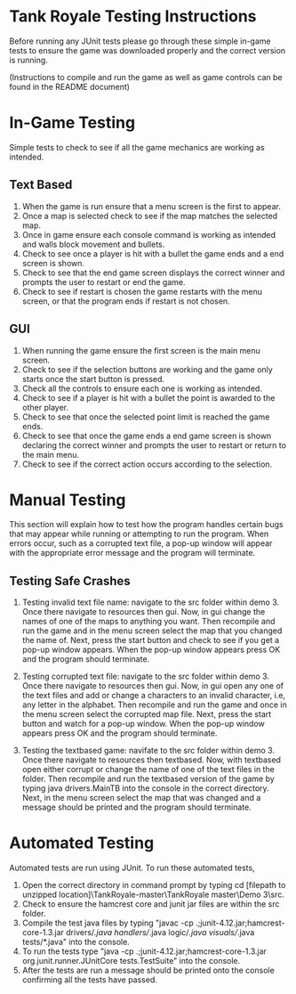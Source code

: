 # Tank Royale Testing Instructions
Before running any JUnit tests please go through these simple in-game tests to ensure the game was downloaded properly and the correct version is running. 

(Instructions to compile and run the game as well as game controls can be found in the README document)

# In-Game Testing
Simple tests to check to see if all the game mechanics are working as intended.

  ## Text Based
  1. When the game is run ensure that a menu screen is the first to appear.
  2. Once a map is selected check to see if the map matches the selected map.
  3. Once in game ensure each console command is working as intended and walls block movement and bullets.
  4. Check to see once a player is hit with a bullet the game ends and a end screen is shown.
  5. Check to see that the end game screen displays the correct winner and prompts the user to restart or end the game.
  6. Check to see if restart is chosen the game restarts with the menu screen, or that the program ends if restart is not chosen.
  
  ## GUI
  1. When running the game ensure the first screen is the main menu screen.
  2. Check to see if the selection buttons are working and the game only starts once the start button is pressed.
  3. Check all the controls to ensure each one is working as intended.
  4. Check to see if a player is hit with a bullet the point is awarded to the other player.
  5. Check to see that once the selected point limit is reached the game ends.
  6. Check to see that once the game ends a end game screen is shown declaring the correct winner and prompts the user to restart or return to the main menu.
  7. Check to see if the correct action occurs according to the selection.
  
# Manual Testing
This section will explain how to test how the program handles certain bugs that may appear while running or attempting to run the program.
When errors occur, such as a corrupted text file, a pop-up window will appear with the appropriate error message and the program will terminate. 

  ## Testing Safe Crashes
  1. Testing invalid text file name: navigate to the src folder within demo 3. Once there navigate to resources then gui. Now, in gui change the names of one of the maps to anything you want. Then recompile and run the game and in the menu screen select the map that you changed the name of. Next, press the start button and check to see if you get a pop-up window appears. When the pop-up window appears press OK and the program should terminate.
  
  2. Testing corrupted text file: navigate to the src folder within demo 3. Once there navigate to resources then gui. Now, in gui open any one of the text files and add or change a characters to an invalid character, i.e, any letter in the alphabet. Then recompile and run the game and once in the menu screen select the corrupted map file. Next, press the start button and watch for a pop-up window. When the pop-up window appears press OK and the program should terminate.
  
  3. Testing the textbased game: navifate to the src folder within demo 3. Once there navigate to resources then textbased. Now, with textbased open either corrupt or change the name of one of the text files in the folder. Then recompile and run the textbased version of the game by typing java drivers.MainTB into the console in the correct directory. Next, in the menu screen select the map that was changed and a message should be printed and the program should terminate.

# Automated Testing
Automated tests are run using JUnit. To run these automated tests,
  1. Open the correct directory in command prompt by typing cd [filepath to unzipped location]\TankRoyale-master\TankRoyale
        master\Demo 3\src.
  2. Check to ensure the hamcrest core and junit jar files are within the src folder.
  3. Compile the test java files by typing "javac -cp .;junit-4.12.jar;hamcrest-core-1.3.jar drivers/*.java handlers/*.java logic/*.java visuals/*.java tests/*.java" into the console.
  4. To run the tests type "java -cp .;junit-4.12.jar;hamcrest-core-1.3.jar org.junit.runner.JUnitCore tests.TestSuite" into the console.
  5. After the tests are run a message should be printed onto the console confirming all the tests have passed.
